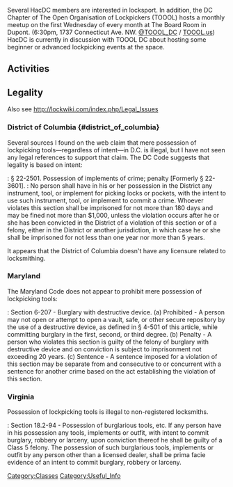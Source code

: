 Several HacDC members are interested in locksport. In addition, the DC
Chapter of The Open Organisation of Lockpickers (TOOOL) hosts a monthly
meetup on the first Wednesday of every month at The Board Room in
Dupont. (6:30pm, 1737 Connecticut Ave. NW.
[\@TOOOL_DC](http://www.twitter.com/TOOOL_DC) /
[TOOOL.us](http://toool.us/)) HacDC is currently in discussion with
TOOOL DC about hosting some beginner or advanced lockpicking events at
the space.

## Activities

## Legality

Also see <http://lockwiki.com/index.php/Legal_Issues>

### District of Columbia {#district_of_columbia}

Several sources I found on the web claim that mere possession of
lockpicking tools—regardless of intent—in D.C. is illegal, but I have
not seen any legal references to support that claim. The DC Code
suggests that legality is based on intent:

:   § 22-2501. Possession of implements of crime; penalty \[Formerly §
    22-3601\].
:   No person shall have in his or her possession in the District any
    instrument, tool, or implement for picking locks or pockets, with
    the intent to use such instrument, tool, or implement to commit a
    crime. Whoever violates this section shall be imprisoned for not
    more than 180 days and may be fined not more than \$1,000, unless
    the violation occurs after he or she has been convicted in the
    District of a violation of this section or of a felony, either in
    the District or another jurisdiction, in which case he or she shall
    be imprisoned for not less than one year nor more than 5 years.

It appears that the District of Columbia doesn't have any licensure
related to locksmithing.

### Maryland

The Maryland Code does not appear to prohibit mere possession of
lockpicking tools:

:   Section 6-207 - Burglary with destructive device. (a) Prohibited - A
    person may not open or attempt to open a vault, safe, or other
    secure repository by the use of a destructive device, as defined in
    § 4-501 of this article, while committing burglary in the first,
    second, or third degree. (b) Penalty - A person who violates this
    section is guilty of the felony of burglary with destructive device
    and on conviction is subject to imprisonment not exceeding 20
    years. (c) Sentence - A sentence imposed for a violation of this
    section may be separate from and consecutive to or concurrent with a
    sentence for another crime based on the act establishing the
    violation of this section.

### Virginia

Possession of lockpicking tools is illegal to non-registered locksmiths.

:   Section 18.2-94 - Possession of burglarious tools, etc. If any
    person have in his possession any tools, implements or outfit, with
    intent to commit burglary, robbery or larceny, upon conviction
    thereof he shall be guilty of a Class 5 felony. The possession of
    such burglarious tools, implements or outfit by any person other
    than a licensed dealer, shall be prima facie evidence of an intent
    to commit burglary, robbery or larceny.

[Category:Classes](Category:Classes)
[Category:Useful_Info](Category:Useful_Info)
